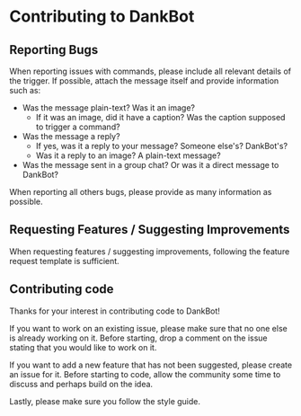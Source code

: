 # Contributing to DankBot

## Reporting Bugs

When reporting issues with commands, please include all relevant details of the trigger.
If possible, attach the message itself and provide information such as:
  - Was the message plain-text? Was it an image?
    - If it was an image, did it have a caption? Was the caption supposed to trigger a command?
  - Was the message a reply?
    - If yes, was it a reply to your message? Someone else's? DankBot's?
    - Was it a reply to an image? A plain-text message?
  - Was the message sent in a group chat? Or was it a direct message to DankBot?

When reporting all others bugs, please provide as many information as possible.


## Requesting Features / Suggesting Improvements

When requesting features / suggesting improvements, following the feature request template is sufficient.


## Contributing code

Thanks for your interest in contributing code to DankBot!

If you want to work on an existing issue, please make sure that no one else is already working on it.
Before starting, drop a comment on the issue stating that you would like to work on it.


If you want to add a new feature that has not been suggested, please create an issue for it.
Before starting to code, allow the community some time to discuss and perhaps build on the idea.


Lastly, please make sure you follow the style guide.
